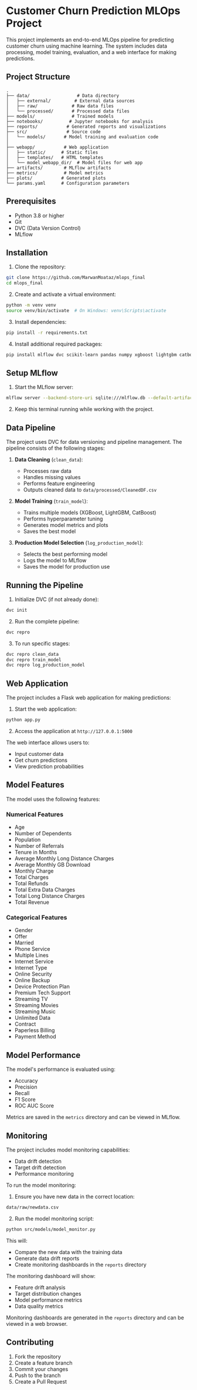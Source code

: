 # Customer Churn Prediction MLOps Project

This project implements an end-to-end MLOps pipeline for predicting customer churn using machine learning. The system includes data processing, model training, evaluation, and a web interface for making predictions.

## Project Structure

```
.
├── data/                  # Data directory
│   ├── external/         # External data sources
│   ├── raw/             # Raw data files
│   └── processed/       # Processed data files
├── models/              # Trained models
├── notebooks/          # Jupyter notebooks for analysis
├── reports/           # Generated reports and visualizations
├── src/               # Source code
│   └── models/       # Model training and evaluation code
│ 
├── webapp/           # Web application
│   ├── static/      # Static files
│   ├── templates/   # HTML templates
│   └── model_webapp_dir/  # Model files for web app
├── artifacts/        # MLflow artifacts
├── metrics/          # Model metrics
├── plots/           # Generated plots
└── params.yaml      # Configuration parameters
```

## Prerequisites

- Python 3.8 or higher
- Git
- DVC (Data Version Control)
- MLflow

## Installation

1. Clone the repository:
```bash
git clone https://github.com/MarwanMoataz/mlops_final
cd mlops_final
```

2. Create and activate a virtual environment:
```bash
python -m venv venv
source venv/bin/activate  # On Windows: venv\Scripts\activate
```

3. Install dependencies:
```bash
pip install -r requirements.txt
```

4. Install additional required packages:
```bash
pip install mlflow dvc scikit-learn pandas numpy xgboost lightgbm catboost flask
```

## Setup MLflow

1. Start the MLflow server:
```bash
mlflow server --backend-store-uri sqlite:///mlflow.db --default-artifact-root ./artifacts --host 127.0.0.1 -p 1234
```

2. Keep this terminal running while working with the project.

## Data Pipeline

The project uses DVC for data versioning and pipeline management. The pipeline consists of the following stages:

1. **Data Cleaning** (`clean_data`):
   - Processes raw data
   - Handles missing values
   - Performs feature engineering
   - Outputs cleaned data to `data/processed/CleanedDF.csv`

2. **Model Training** (`train_model`):
   - Trains multiple models (XGBoost, LightGBM, CatBoost)
   - Performs hyperparameter tuning
   - Generates model metrics and plots
   - Saves the best model

3. **Production Model Selection** (`log_production_model`):
   - Selects the best performing model
   - Logs the model to MLflow
   - Saves the model for production use

## Running the Pipeline

1. Initialize DVC (if not already done):
```bash
dvc init
```

2. Run the complete pipeline:
```bash
dvc repro
```

3. To run specific stages:
```bash
dvc repro clean_data
dvc repro train_model
dvc repro log_production_model
```

## Web Application

The project includes a Flask web application for making predictions:

1. Start the web application:
```bash
python app.py
```

2. Access the application at `http://127.0.0.1:5000`

The web interface allows users to:
- Input customer data
- Get churn predictions
- View prediction probabilities

## Model Features

The model uses the following features:

### Numerical Features
- Age
- Number of Dependents
- Population
- Number of Referrals
- Tenure in Months
- Average Monthly Long Distance Charges
- Average Monthly GB Download
- Monthly Charge
- Total Charges
- Total Refunds
- Total Extra Data Charges
- Total Long Distance Charges
- Total Revenue

### Categorical Features
- Gender
- Offer
- Married
- Phone Service
- Multiple Lines
- Internet Service
- Internet Type
- Online Security
- Online Backup
- Device Protection Plan
- Premium Tech Support
- Streaming TV
- Streaming Movies
- Streaming Music
- Unlimited Data
- Contract
- Paperless Billing
- Payment Method

## Model Performance

The model's performance is evaluated using:
- Accuracy
- Precision
- Recall
- F1 Score
- ROC AUC Score

Metrics are saved in the `metrics` directory and can be viewed in MLflow.

## Monitoring

The project includes model monitoring capabilities:
- Data drift detection
- Target drift detection
- Performance monitoring

To run the model monitoring:

1. Ensure you have new data in the correct location:
```bash
data/raw/newdata.csv
```

2. Run the model monitoring script:
```bash
python src/models/model_monitor.py
```

This will:
- Compare the new data with the training data
- Generate data drift reports
- Create monitoring dashboards in the `reports` directory

The monitoring dashboard will show:
- Feature drift analysis
- Target distribution changes
- Model performance metrics
- Data quality metrics

Monitoring dashboards are generated in the `reports` directory and can be viewed in a web browser.

## Contributing

1. Fork the repository
2. Create a feature branch
3. Commit your changes
4. Push to the branch
5. Create a Pull Request



